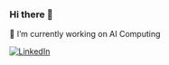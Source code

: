 ### Hi there 👋

🔭 I’m currently working on AI Computing

[![LinkedIn](https://img.shields.io/badge/LinkedIn-%F0%9F%91%8B-blue.svg)](www.linkedin.com/in/xiaoyuzhai)

<!--
**xyuzh/xyuzh** is a ✨ _special_ ✨ repository because its `README.md` (this file) appears on your GitHub profile.

Here are some ideas to get you started:

- 🔭 I’m currently working on ...
- 🌱 I’m currently learning ...
- 👯 I’m looking to collaborate on ...
- 🤔 I’m looking for help with ...
- 💬 Ask me about ...
- 📫 How to reach me: ...
- 😄 Pronouns: ...
- ⚡ Fun fact: ...
-->
